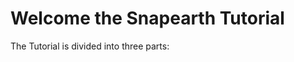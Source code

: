 # Welcome the Snapearth Tutorial

The Tutorial is divided into three parts:

```{tableofcontents}
```
